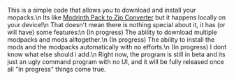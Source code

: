 This is a simple code that allows you to download and install your mopacks.\n
Its like [Modrinth Pack to Zip Converter](https://jamie.codeberg.page/mrpack-to-zip/@master/) but it happens locally on your device!\n
That doesn't mean there is nothing special about it, it has (or will have) some features:\n
  (In progress) The ability to download multiple modpacks and mods alltogether.\n
  (In progress) The ability to install the mods and the modpacks automatically with no efforts.\n
  (In progress) I dont know what else should i add.\n
Right now, the program is still in beta and its just an ugly command program with no UI, and it will be fully released once all "In progress" things come true.
